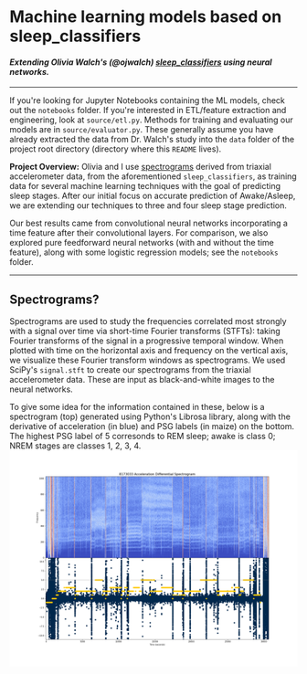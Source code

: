 # Machine learning models based on sleep_classifiers
#### *Extending Olivia Walch's (@ojwalch) <a href="https://github.com/ojwalch/sleep_classifiers">sleep_classifiers</a> using neural networks.*
---

If you're looking for Jupyter Notebooks containing the ML models, check out the <code>notebooks</code> folder. If you're interested in ETL/feature extraction and engineering, look at <code>source/etl.py</code>. Methods for training and evaluating our models are in <code>source/evaluator.py</code>. These generally assume you have already extracted the data from Dr. Walch's study into the <code>data</code> folder of the project root directory (directory where this <code>README</code> lives). 

**Project Overview:** Olivia and I use <a href="https://musiclab.chromeexperiments.com/Spectrogram/">spectrograms</a> derived from triaxial accelerometer data, from the aforementioned <code>sleep_classifiers</code>, as training data for several machine learning techniques with the goal of predicting sleep stages. After our initial focus on accurate prediction of Awake/Asleep, we are extending our techniques to three and four sleep stage prediction. 

Our best results came from convolutional neural networks incorporating a time feature after their convolutional layers. For comparison, we also explored pure feedforward neural networks (with and without the time feature), along with some logistic regression models; see the <code>notebooks</code> folder. 

---

## Spectrograms? 
Spectrograms are used to study the frequencies correlated most strongly with a signal over time via short-time Fourier transforms (STFTs): taking Fourier transforms of the signal in a progressive temporal window. When plotted with time on the horizontal axis and frequency on the vertical axis, we visualize these Fourier transform windows as spectrograms. We used SciPy's <code>signal.stft</code> to create our spectrograms from the triaxial accelerometer data. These are input as black-and-white images to the neural networks.  

To give some idea for the information contained in these, below is a spectrogram (top) generated using Python's Librosa library, along with the derivative of acceleration (in blue) and PSG labels (in maize) on the bottom.  The highest PSG label of 5 corresonds to REM sleep; awake is class 0; NREM stages are classes 1, 2, 3, 4.
<img src="images/8173033_spectrogram_PSG.png">  
